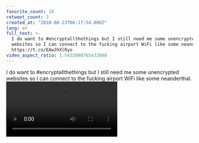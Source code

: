 ```yaml
---
favorite_count: 10
retweet_count: 3
created_at: "2018-08-23T06:17:54.000Z"
lang: en
full_text: >-
  I do want to #encryptallthethings but I still need me some unencrypted
  websites so I can connect to the fucking airport WiFi like some neanderthal.
  https://t.co/EAwJhXlRyo
video_aspect_ratio: 1.5432098765432098
---
```


I do want to #encryptallthethings but I still need me some unencrypted websites
so I can connect to the fucking airport WiFi like some neanderthal.
![Embedded Video](https://twitter-media-coderbyheart.s3.eu-north-1.amazonaws.com/1032512236051476480-DlQ4ZjeWsAApUX0.mp4)
